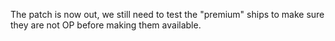 The patch is now out, we still need to test the "premium" ships to make sure they are not OP before making them available.